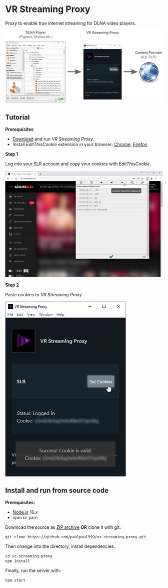 # VR Streaming Proxy

Proxy to enable true internet streaming for DLNA video players.

![screenshot](doc/overview.png "Screenshot")

## Tutorial

**Prerequisites**

- [Download](https://github.com/paulpaul999/vr-streaming-proxy/releases) and run *VR Streaming Proxy*.
- Install *EditThisCookie* extension in your browser: [Chrome](https://chrome.google.com/webstore/detail/editthiscookie/fngmhnnpilhplaeedifhccceomclgfbg), [Firefox](https://addons.mozilla.org/de/firefox/addon/etc2/)

**Step 1**

Log into your SLR account and copy your cookies with *EditThisCookie*.

![editthiscookie](doc/tutorial/step_editthiscookie.png "EditThisCookie")

**Step 2**

Paste cookies to *VR Streaming Proxy*

![screenshot](doc/tutorial/step_vrsp.png "Screenshot")


## Install and run from source code

**Prerequisites:**
- [Node.js](https://nodejs.org/) 16.x
- npm or yarn


Download the source as [ZIP archive](https://github.com/paulpaul999/vr-streaming-proxy/archive/refs/heads/main.zip) **OR** clone it with git:

```
git clone https://github.com/paulpaul999/vr-streaming-proxy.git
```

Then change into the directory, install dependencies:

    cd vr-streaming-proxy
    npm install

Finally, run the server with:

    npm start
    
